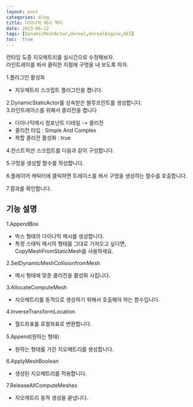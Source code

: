 ```yaml
---
layout: post
categories: blog
title: 다이나믹 메시 액터
date: 2023-06-12
tags: [DynamicMeshActor,Unreal,UnrealEngine,UE5]
toc:  true
---
```


런타임 도중 지오메트리를 실시간으로 수정해보자.   
라인트레이를 쏴서 클릭한 지점에 구멍을 내 보도록 하자.

1.플러그인 활성화   
 + 지오메트리 스크립트 플러그인을 켭니다.   

2.DynamicStaticActor를 상속받은 블루프린트를 생성합니다.   
3.라인트레이스를 위해서 콜리전을 켭니다
 + 다이나믹메시 컴포넌트 디테일 -> 콜리전
  + 콜리전 타입 : Simple And Complex
  + 복합 콜리전 활성화 : true
 
4.컨스트럭션 스크립트를 다음과 같이 구성합니다.   
 
5.구멍을 생성할 함수를 작성합니다.
 
6.플레이어 캐릭터에 클릭하면 트레이스를 쏴서 구멍을 생성하는 함수를 호출합니다.    
 
7.결과를 확인합니다.   
 




## 기능 설명
1.AppendBox
+ 박스 형태의 다이나믹 메시를 생성합니다.
+ 특정 스태틱 메시의 형태를 그대로 가져오고 싶다면, CopyMeshFromStaticMesh를 사용하세요.   

2.SetDynamicMeshCollisionfromMesh
+ 메시 형태에 맞춘 콜리전을 활성화 시킵니다.

3.AllocateComputeMesh
+ 지오메트리를 동적으로 생성하기 위해서 호출해야 하는 함수입니다.

4.InverseTransformLocation
+ 월드좌표를 로컬좌표로 변환합니다.

5.Append(원하는 형태)
+ 원하는 형태를 가진 지오메트리를 생성합니다.

6.ApplyMeshBoolean
+ 생성된 지오메트리를 적용합니다.

7.ReleaseAllComputeMeshes
+ 지오메트리 동적 생성을 끝냅니다.   

